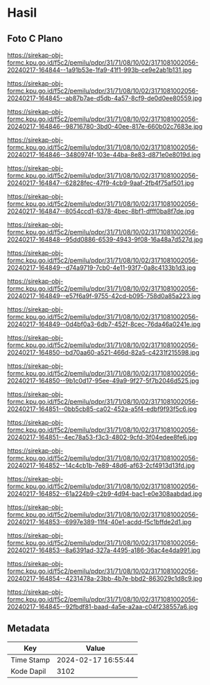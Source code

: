 # Hasil

## Foto C Plano

https://sirekap-obj-formc.kpu.go.id/f5c2/pemilu/pdpr/31/71/08/10/02/3171081002056-20240217-164844--1a91b53e-1fa9-41f1-993b-ce9e2ab1b131.jpg

https://sirekap-obj-formc.kpu.go.id/f5c2/pemilu/pdpr/31/71/08/10/02/3171081002056-20240217-164845--ab87b7ae-d5db-4a57-8cf9-de0d0ee80559.jpg

https://sirekap-obj-formc.kpu.go.id/f5c2/pemilu/pdpr/31/71/08/10/02/3171081002056-20240217-164846--98716780-3bd0-40ee-817e-660b02c7683e.jpg

https://sirekap-obj-formc.kpu.go.id/f5c2/pemilu/pdpr/31/71/08/10/02/3171081002056-20240217-164846--3480974f-103e-44ba-8e83-d871e0e8019d.jpg

https://sirekap-obj-formc.kpu.go.id/f5c2/pemilu/pdpr/31/71/08/10/02/3171081002056-20240217-164847--62828fec-47f9-4cb9-9aaf-2fb4f75af501.jpg

https://sirekap-obj-formc.kpu.go.id/f5c2/pemilu/pdpr/31/71/08/10/02/3171081002056-20240217-164847--8054ccd1-6378-4bec-8bf1-dfff0ba8f7de.jpg

https://sirekap-obj-formc.kpu.go.id/f5c2/pemilu/pdpr/31/71/08/10/02/3171081002056-20240217-164848--95dd0886-6539-4943-9f08-16a48a7d527d.jpg

https://sirekap-obj-formc.kpu.go.id/f5c2/pemilu/pdpr/31/71/08/10/02/3171081002056-20240217-164849--d74a9719-7cb0-4e11-93f7-0a8c4133b1d3.jpg

https://sirekap-obj-formc.kpu.go.id/f5c2/pemilu/pdpr/31/71/08/10/02/3171081002056-20240217-164849--e57f6a9f-9755-42cd-b095-758d0a85a223.jpg

https://sirekap-obj-formc.kpu.go.id/f5c2/pemilu/pdpr/31/71/08/10/02/3171081002056-20240217-164849--0d4bf0a3-6db7-452f-8cec-76da46a0241e.jpg

https://sirekap-obj-formc.kpu.go.id/f5c2/pemilu/pdpr/31/71/08/10/02/3171081002056-20240217-164850--bd70aa60-a521-466d-82a5-c4231f215598.jpg

https://sirekap-obj-formc.kpu.go.id/f5c2/pemilu/pdpr/31/71/08/10/02/3171081002056-20240217-164850--9b1c0d17-95ee-49a9-9f27-5f7b2046d525.jpg

https://sirekap-obj-formc.kpu.go.id/f5c2/pemilu/pdpr/31/71/08/10/02/3171081002056-20240217-164851--0bb5cb85-ca02-452a-a5f4-edbf9f93f5c6.jpg

https://sirekap-obj-formc.kpu.go.id/f5c2/pemilu/pdpr/31/71/08/10/02/3171081002056-20240217-164851--4ec78a53-f3c3-4802-9cfd-3f04edee8fe6.jpg

https://sirekap-obj-formc.kpu.go.id/f5c2/pemilu/pdpr/31/71/08/10/02/3171081002056-20240217-164852--14c4cb1b-7e89-48d6-af63-2cf4913d13fd.jpg

https://sirekap-obj-formc.kpu.go.id/f5c2/pemilu/pdpr/31/71/08/10/02/3171081002056-20240217-164852--61a224b9-c2b9-4d94-bac1-e0e308aabdad.jpg

https://sirekap-obj-formc.kpu.go.id/f5c2/pemilu/pdpr/31/71/08/10/02/3171081002056-20240217-164853--6997e389-11f4-40e1-acdd-f5c1bffde2d1.jpg

https://sirekap-obj-formc.kpu.go.id/f5c2/pemilu/pdpr/31/71/08/10/02/3171081002056-20240217-164853--8a6391ad-327a-4495-a186-36ac4e4da991.jpg

https://sirekap-obj-formc.kpu.go.id/f5c2/pemilu/pdpr/31/71/08/10/02/3171081002056-20240217-164854--4231478a-23bb-4b7e-bbd2-863029c1d8c9.jpg

https://sirekap-obj-formc.kpu.go.id/f5c2/pemilu/pdpr/31/71/08/10/02/3171081002056-20240217-164845--92fbdf81-baad-4a5e-a2aa-c04f238557a6.jpg


## Metadata

| Key        | Value               |
| ---------- | ------------------- |
| Time Stamp | 2024-02-17 16:55:44 |
| Kode Dapil | 3102                |



